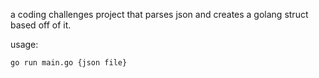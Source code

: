 a coding challenges project that parses json and creates a golang struct based off of it.

usage:
```
go run main.go {json file}
```